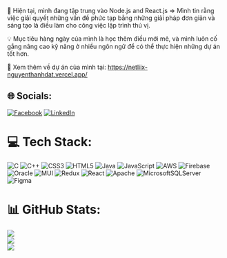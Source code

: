 
🚀 Hiện tại, mình đang tập trung vào Node.js and React.js => Mình tin rằng việc giải quyết những vấn đề phức tạp bằng những giải pháp đơn giản và sáng tạo là điều làm cho công việc lập trình thú vị.

💡 Mục tiêu hàng ngày của mình là học thêm điều mới mẻ, và mình luôn cố gắng nâng cao kỹ năng ở nhiều ngôn ngữ để có thể thực hiện những dự án tốt hơn.

🔗 Xem thêm về dự án của mình tại: https://netliix-nguyenthanhdat.vercel.app/

## 🌐 Socials:
[![Facebook](https://img.shields.io/badge/Facebook-%231877F2.svg?logo=Facebook&logoColor=white)](https://facebook.com/https://www.facebook.com/ngdat2001/) [![LinkedIn](https://img.shields.io/badge/LinkedIn-%230077B5.svg?logo=linkedin&logoColor=white)](https://linkedin.com/in/https://www.linkedin.com/in/%C4%91%E1%BA%A1t-%C4%91%E1%BA%A1t-2237681b1/) 

# 💻 Tech Stack:
![C](https://img.shields.io/badge/c-%2300599C.svg?style=for-the-badge&logo=c&logoColor=white) ![C++](https://img.shields.io/badge/c++-%2300599C.svg?style=for-the-badge&logo=c%2B%2B&logoColor=white) ![CSS3](https://img.shields.io/badge/css3-%231572B6.svg?style=for-the-badge&logo=css3&logoColor=white) ![HTML5](https://img.shields.io/badge/html5-%23E34F26.svg?style=for-the-badge&logo=html5&logoColor=white) ![Java](https://img.shields.io/badge/java-%23ED8B00.svg?style=for-the-badge&logo=java&logoColor=white) ![JavaScript](https://img.shields.io/badge/javascript-%23323330.svg?style=for-the-badge&logo=javascript&logoColor=%23F7DF1E) ![AWS](https://img.shields.io/badge/AWS-%23FF9900.svg?style=for-the-badge&logo=amazon-aws&logoColor=white) ![Firebase](https://img.shields.io/badge/firebase-%23039BE5.svg?style=for-the-badge&logo=firebase) ![Oracle](https://img.shields.io/badge/Oracle-F80000?style=for-the-badge&logo=oracle&logoColor=white) ![MUI](https://img.shields.io/badge/MUI-%230081CB.svg?style=for-the-badge&logo=material-ui&logoColor=white) ![Redux](https://img.shields.io/badge/redux-%23593d88.svg?style=for-the-badge&logo=redux&logoColor=white) ![React](https://img.shields.io/badge/react-%2320232a.svg?style=for-the-badge&logo=react&logoColor=%2361DAFB) ![Apache](https://img.shields.io/badge/apache-%23D42029.svg?style=for-the-badge&logo=apache&logoColor=white) ![MicrosoftSQLServer](https://img.shields.io/badge/Microsoft%20SQL%20Sever-CC2927?style=for-the-badge&logo=microsoft%20sql%20server&logoColor=white) 	![Figma](https://img.shields.io/badge/figma-%23F24E1E.svg?style=for-the-badge&logo=figma&logoColor=white)
# 📊 GitHub Stats:
![](https://github-readme-stats.vercel.app/api?username=datntse150392&theme=dark&hide_border=false&include_all_commits=false&count_private=false)<br/>
![](https://github-readme-streak-stats.herokuapp.com/?user=datntse150392&theme=dark&hide_border=false)<br/>
![](https://github-readme-stats.vercel.app/api/top-langs/?username=datntse150392&theme=dark&hide_border=false&include_all_commits=false&count_private=false&layout=compact)
